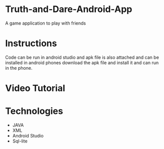 # Truth-and-Dare-Android-App
 A game application to play with friends

# Instructions
  Code can be run in android studio and apk file is also attached and can be installed in android phones download the apk file and install it and can run in the phone.
  
# Video Tutorial
    
# Technologies
 - JAVA
 - XML
 - Android Studio
 - Sql-lite
